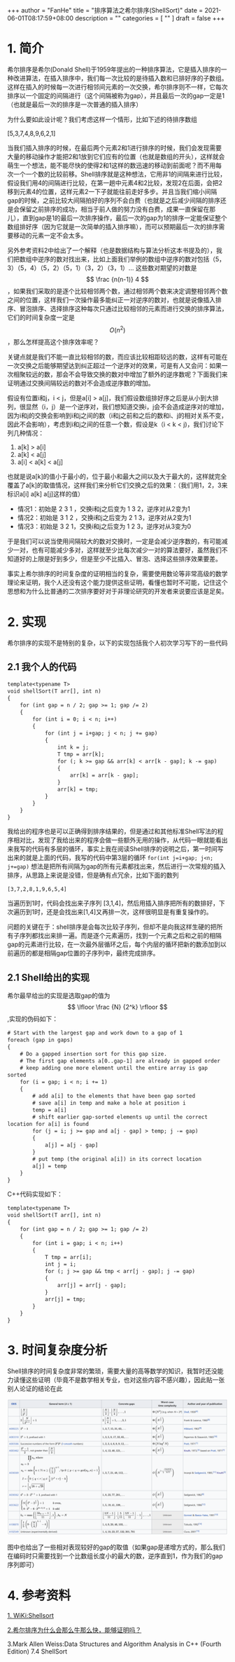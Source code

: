 +++
author = "FanHe"
title = "排序算法之希尔排序(ShellSort)"
date = 2021-06-01T08:17:59+08:00
description = ""
categories = [
    ""
]
draft = false
+++

# 1. 简介

希尔排序是希尔(Donald Shell)于1959年提出的一种排序算法，它是插入排序的一种改进算法，在插入排序中，我们每一次比较的是待插入数和已排好序的子数组。这样在插入的时候每一次进行相邻间元素的一次交换，希尔排序则不一样，它每次排序以一个固定的间隔进行（这个间隔被称为gap），并且最后一次的gap一定是1（也就是最后一次的排序是一次普通的插入排序）

为什么要如此设计呢？我们考虑这样一个情形，比如下述的待排序数组

[5,3,7,4,8,9,6,2,1]

当我们插入排序的时候，在最后两个元素2和1进行排序的时候，我们会发现需要大量的移动操作才能把2和1放到它们应有的位置（也就是数组的开头），这样就会萌生一个想法，能不能尽快的使得2和1这样的数迅速的移动到前面呢？而不用每次一个一个数的比较前移。Shell排序就是这种想法，它用非1的间隔来进行比较，假设我们用4的间隔进行比较，在第一趟中元素4和2比较，发现2在后面，会把2移到元素4的位置，这样元素2一下子就能往前走好多步。并且当我们缩小间隔gap的时候，之前比较大间隔拍好的序列不会白费（也就是之后减少间隔的排序还是会保留之前排序的成功，相当于前人做的努力没有白费，成果一直保留在那儿），直到gap是1的最后一次排序操作，最后一次的gap为1的排序一定能保证整个数组排好序（因为它就是一次简单的插入排序嘛），而可以预期最后一次的排序需要移动的元素一定不会太多。

另外参考资料2中给出了一个解释（也是数据结构与算法分析这本书提及的），我们把数组中逆序的数对找出来，比如上面我们举例的数组中逆序的数对包括（5，3）（5，4）（5，2）（5，1）（3，2）（3，1）... 这些数对期望的对数是 $$ \frac {n(n-1)} 4 $$ ，如果我们采取的是逐个比较相邻两个数，通过相邻两个数来决定调整相邻两个数之间的位置，这样我们一次操作最多能纠正一对逆序的数对，也就是说像插入排序、冒泡排序、选择排序这种每次只通过比较相邻的元素而进行交换的排序算法，它们的时间复杂度一定是 $$ O(n^2) $$，那么怎样提高这个排序效率呢？

关键点就是我们不能一直比较相邻的数，而应该比较相距较远的数，这样有可能在一次交换之后能够期望达到纠正超过一个逆序对的效果，可是有人又会问：如果一次相聚较远的数，那会不会导致交换的数对中增加了额外的逆序数呢？下面我们来证明通过交换间隔较远的数对不会造成逆序数的增加。

假设有位置i和j，i < j，但是a[i] > a[j]，我们假设数组排好序之后是从小到大排列，很显然（i，j）是一个逆序对，我们想知道交换i，j会不会造成逆序对的增加，因为i和j的交换会影响到i和j之间的数（i和j之前和之后的数和i、j的相对关系不变，因此不会影响），考虑到i和j之间的任意一个数，假设是k（i < k < j)，我们讨论下列几种情况：

1. a[k] > a[i] 
2. a[k] < a[j]
3. a[i] < a[k] < a[j]

也就是说a[k]的值小于最小的，位于最小和最大之间以及大于最大的，这样就完全覆盖了a[k]的取值情况，这样我们来分析它们交换之后的效果：（我们用1，2，3来标识a[i] a[k] a[j]这样的值） 

- 情况1：初始是 2 3 1 ，交换i和j之后变为 1 3 2，逆序对从2变为1
- 情况2：初始是 3 1 2 ，交换i和j之后变为 2 1 3，逆序对从2变为1
- 情况3：初始是 3 2 1，交换i和j之后变为 1 2 3，逆序对从3变为0

于是我们可以说当使用间隔较大的数对交换时，一定是会减少逆序数的，有可能减少一对，也有可能减少多对，这样就至少比每次减少一对的算法要好，虽然我们不知道好的上限是好到多少，但是至少不比插入、冒泡、选择这些排序效果要差。

事实上希尔排序的时间复杂度的证明相当的复杂，需要使用数论等非常高级的数学理论来证明，我个人还没有这个能力提供这些证明，看懂也暂时不可能，记住这个思想和为什么比普通的二次排序要好对于非理论研究的开发者来说要应该是足矣。


# 2. 实现

希尔排序的实现不是特别的复杂，以下的实现包括我个人初次学习写下的一些代码

## 2.1 我个人的代码

```
template<typename T>
void shellSort(T arr[], int n)
{
	for (int gap = n / 2; gap >= 1; gap /= 2)
	{
		for (int i = 0; i < n; i++)
		{
			for (int j = i+gap; j < n; j += gap)
			{
				int k = j;
				T tmp = arr[k];
				for (; k >= gap && arr[k] < arr[k - gap]; k -= gap)
				{
					arr[k] = arr[k - gap];
				}
				arr[k] = tmp;
			}
		}
	}
}
```

我给出的程序也是可以正确得到排序结果的，但是通过和其他标准Shell写法的程序相对比，发现了我给出来的程序会做一些额外无用的操作，从代码一眼就能看出来我写的代码有多层的循环，事实上我在阅读Shell排序的说明之后，第一时间写出来的就是上面的代码，我写的代码中第3层的循环 `for(int j=i+gap; j<n; j+=gap)` 想法是把所有间隔为gap的所有元素都找出来，然后进行一次常规的插入排序，从思路上来说是没错，但是确有点冗余，比如下面的数列

```
[3,7,2,8,1,9,6,5,4]
```
当遍历到1时，代码会找出来子序列 [3,1,4]，然后用插入排序把所有的数排好，下次遍历到1时，还是会找出来[1,4]又再排一次，这样很明显是有重复操作的。

问题的关键在于：shell排序是会每次比较子序列，但却不是向我这样生硬的把所有子序列都找出来排一遍。而是逐个元素遍历，找到一个元素之后和之前的相隔gap的元素进行比较，在一次最外层循环之后，每个内层的循环把新的数添加到以前遍历的都是相隔gap位置的子序列中，最终完成排序。


## 2.1 Shell给出的实现

希尔最早给出的实现是选取gap的值为 $$ \lfloor \frac {N} {2^k} \rfloor $$ ,实现的伪码如下：

```
# Start with the largest gap and work down to a gap of 1
foreach (gap in gaps)
{
    # Do a gapped insertion sort for this gap size.
    # The first gap elements a[0..gap-1] are already in gapped order
    # keep adding one more element until the entire array is gap sorted
    for (i = gap; i < n; i += 1)
    {
        # add a[i] to the elements that have been gap sorted
        # save a[i] in temp and make a hole at position i
        temp = a[i]
        # shift earlier gap-sorted elements up until the correct location for a[i] is found
        for (j = i; j >= gap and a[j - gap] > temp; j -= gap)
        {
            a[j] = a[j - gap]
        }
        # put temp (the original a[i]) in its correct location
        a[j] = temp
    }
}

```

C++代码实现如下：

```
template<typename T>
void shellSort(T arr[], int n)
{
	for (int gap = n / 2; gap >= 1; gap /= 2)
	{
		for (int i = gap; i < n; i++)
		{
			T tmp = arr[i];
			int j = i;
			for (; j >= gap && tmp < arr[j - gap]; j -= gap)
			{
				arr[j] = arr[j - gap];
			}
			arr[j] = tmp;
		}
	}
}
```

# 3. 时间复杂度分析

Shell排序的时间复杂度非常的繁琐，需要大量的高等数学的知识，我暂时还没能力读懂这些证明（毕竟不是数学相关专业，也对这些内容不感兴趣），因此贴一张别人论证的结论在此

![shellsort_complicity](/img/shellsort_complexity.png)


图中也给出了一些相对表现较好的gap的取值（如果gap是递增方式的，那么我们在编码时只需要找到一个比数组长度小的最大的数，逆序直到1，作为我们的gap序列即可）


# 4. 参考资料

[1. WiKi:Shellsort](https://en.wikipedia.org/wiki/Shellsort)

[2.希尔排序为什么会那么牛那么快，能够证明吗？](https://www.zhihu.com/question/24637339)

3.Mark Allen Weiss:Data Structures and Algorithm Analysis in C++ (Fourth Edition) 7.4 ShellSort
